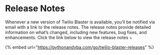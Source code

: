 # Release Notes

Whenever a new version of Twilio Blaster is available, you’ll be notified via email with a link to the release notes. The release notes provide detailed information on what’s changed, including new features, bug fixes, and enhancements. Click the link below to view the release notes ⤵️

{% embed url="https://pythonandvba.com/go/twilio-blaster-releases" %}

